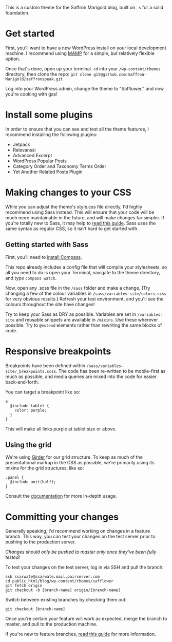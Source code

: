 This is a custom theme for the Saffron Marigold blog, built on  `_s` for a solid foundation. 


# Get started

First, you'll want to have a new WordPress install on your local development machine. I recommend using [MAMP](https://codex.wordpress.org/Installing_WordPress_Locally_on_Your_Mac_With_MAMP) for a simple, but relatively flexible option. 

Once that's done, open up your terminal.
`cd` into your `/wp-content/themes` directory, then clone the repo:
`git clone git@github.com:Saffron-Marigold/saffronspeak.git`

Log into your WordPress admin, change the theme to "Safflower," and now you're cooking with gas!

# Install some plugins

In order to ensure that you can see and test all the theme features, I recommend installing the following plugins:

- Jetpack
- Relevanssi
- Advanced Excerpt
- WordPress Popular Posts
- Category Order and Taxonomy Terms Order
- Yet Another Related Posts Plugin

# Making changes to your CSS

While you can adjust the theme's style.css file directly, I'd highly recommend using Sass instead. This will ensure that your code will be much more maintainable in the future, and will make changes far simpler. If you're totally new to Sass, it may help to [read this guide](http://thesassway.com/beginner/getting-started-with-sass-and-compass). Sass uses the same syntax as regular CSS, so it isn't hard to get started with.

## Getting started with Sass

First, you'll need to [install Compass](http://compass-style.org/install/). 

This repo already includes a config file that will compile your stylesheets, so all you need to do is open your Terminal, navigate to the theme directory, and type `compass watch`. 

Now, open any .scss file in the `/sass` folder and make a change. (Try changing a few of the colour variables in `/sass/variables-site/colors.scss` for very obvious results.) Refresh your test environment, and you'll see the colours throughout the site have changes!

Try to keep your Sass as DRY as possible. Variables are set in `/variables-site` and reusable snippets are available in `/mixins`. Use these wherever possible. Try to `@extend` elements rather than rewriting the same blocks of code.

# Responsive breakpoints

Breakpoints have been defined within `/sass/variables-site/_breakpoints.scss`. The code has been re-written to be mobile-first as much as possible, and media queries are mixed into the code for easier back-and-forth.

You can target a breakpoint like so:

    a
      @include tablet {
        color: purple;
      }
    }
    
This will make all links purple at tablet size or above.

## Using the grid

We're using [Girder](http://comfypixel.com/Girder) for our grid structure. To keep as much of the presentational markup in the CSS as possible, we're primarily using its mixins for the grid structures, like so:

    .panel {
      @include unit(half);
    }
    
Consult the [documentation](http://comfypixel.com/Girder/guide.html) for more in-depth usage.

# Committing your changes

Generally speaking, I'd recommend working on changes in a feature branch. This way, you can test your changes on the test server prior to pushing to the production server.

*Changes should only be pushed to master only once they've been fully tested!* 

To test your changes on the test server, log in via SSH and pull the branch:

    ssh ssarwate@ssarwate.mail.pairserver.com
    cd public_html/blog/wp-content/themes/safflower
    git fetch origin
    git checkout -b [branch-name] origin/[branch-name]
    
Switch between existing branches by checking them out:

    git checkout [branch-name]
    
    
Once you're certain your feature will work as expected, merge the branch to master, and pull to the production machine. 

If you're new to feature branches, [read this guide](https://guides.github.com/introduction/flow/) for more information.
